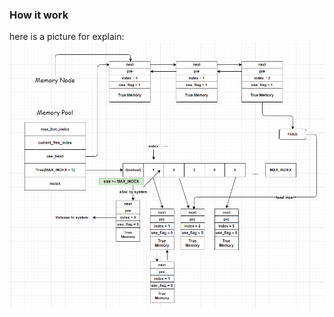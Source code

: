 ### How it work

here is a picture for explain:
![img](https://github.com/Tiannia/SkipListDB/blob/master/picture_for_show/How2wOrk.png?raw=true)
